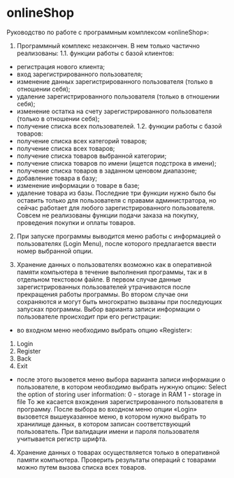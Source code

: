 # onlineShop
Руководство по работе с программным комплексом «onlineShop»:

1.	Программный комплекс незакончен. В нем только частично реализованы:
1.1. функции работы с базой клиентов:
- регистрация нового клиента;
- вход зарегистрированного пользователя;
- изменение данных зарегистрированного пользователя (только в отношении себя);
- удаление зарегистрированного пользователя (только в отношении себя);
- изменение остатка на счету зарегистрированного пользователя (только в отношении себя);
- получение списка всех пользователей.
1.2. функции работы с базой товаров:
- получение списка всех категорий товаров;
- получение списка всех товаров;
- получение списка товаров выбранной категории;
- получение списка товаров по имени (ищется подстрока в имени);
- получение списка товаров в заданном ценовом диапазоне;
- добавление товара в базу;
- изменение информации о товаре в базе;
- удаление товара из базы.
Последние три функции нужно было бы оставить только для пользователя с правами администратора, но сейчас работает для любого зарегистрированного пользователя.
Совсем не реализованы функции подачи заказа на покупку, проведения покупки и оплаты товаров.

2.	При запуске программы выводится меню работы с информацией о пользователях (Login Menu), после которого предлагается ввести номер выбранной опции.

3.	Хранение данных о пользователях возможно как в оперативной памяти компьютера в течение выполнения программы, так и в отдельном текстовом файле.
В первом случае данные зарегистрированных пользователей утрачиваются после прекращения работы программы. Во втором случае они сохраняются и могут быть многократно вызваны при последующих запусках программы.
Выбор варианта записи информации о пользователе происходит при его регистрации:
- во входном меню необходимо выбрать опцию «Register»:
1. Login
2. Register
9. Back
0. Exit
- после этого вызовется меню выбора варианта записи информации о пользователе, в котором необходимо выбрать нужную опцию:
Select the option of storing user information:
0 - storage in RAM
1 - storage in file
То же касается вхождения зарегистрированного пользователя в программу. После выбора во входном меню опции «Login» вызовется вышеуказанное меню, в котором нужно выбрать то хранилище данных, в котором записан соответствующий пользователь.
При валидации имени и пароля пользователя учитывается регистр шрифта.

4.	Хранение данных о товарах осуществляется только в оперативной памяти компьютера. Проверить результаты операций с товарами можно путем вызова списка всех товаров.
